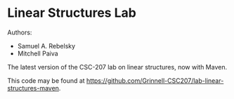 # Linear Structures Lab

Authors:

* Samuel A. Rebelsky
* Mitchell Paiva

The latest version of the CSC-207 lab on linear structures, now with Maven.

This code may be found at <https://github.com/Grinnell-CSC207/lab-linear-structures-maven>.


